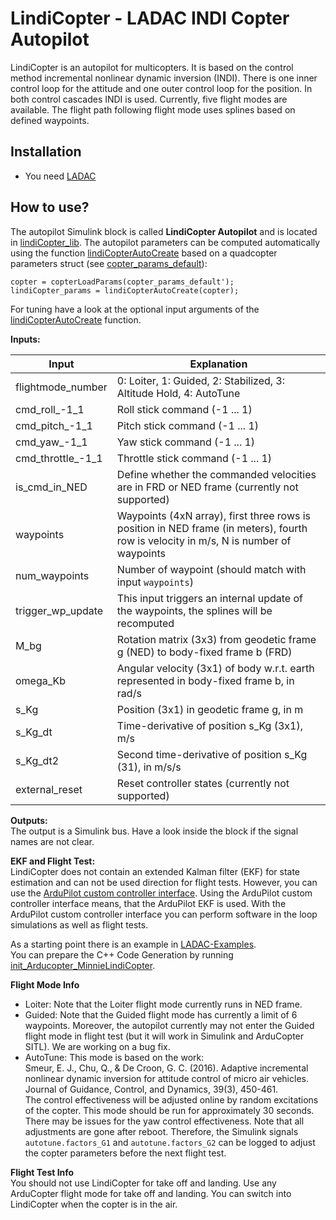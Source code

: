# LindiCopter - LADAC INDI Copter Autopilot

LindiCopter is an autopilot for multicopters.
It is based on the control method incremental nonlinear dynamic inversion (INDI).
There is one inner control loop for the attitude and one outer control loop for the position.
In both control cascades INDI is used.
Currently, five flight modes are available.
The flight path following flight mode uses splines based on defined waypoints.

## Installation

- You need [LADAC](https://github.com/iff-gsc/LADAC#readme)

## How to use?

The autopilot Simulink block is called __LindiCopter Autopilot__ and is located in [lindiCopter_lib](lindiCopter_lib.slx).
The autopilot parameters can be computed automatically using the function [lindiCopterAutoCreate](lindiCopterAutoCreate.m) based on a quadcopter parameters struct (see [copter_params_default](../../../aircraft/multicopters/complete/quadcopter/copter_params_default.m)):
```
copter = copterLoadParams(copter_params_default');
lindiCopter_params = lindiCopterAutoCreate(copter);
```
For tuning have a look at the optional input arguments of the [lindiCopterAutoCreate](lindiCopterAutoCreate.m) function.

**Inputs:**

Input | Explanation
--- | ---
flightmode_number | 0: Loiter, 1: Guided, 2: Stabilized, 3: Altitude Hold, 4: AutoTune
cmd_roll_-1_1 | Roll stick command (-1 ... 1)
cmd_pitch_-1_1 | Pitch stick command (-1 ... 1)
cmd_yaw_-1_1 | Yaw stick command (-1 ... 1)
cmd_throttle_-1_1 | Throttle stick command (-1 ... 1)
is_cmd_in_NED | Define whether the commanded velocities are in FRD or NED frame (currently not supported)
waypoints | Waypoints (4xN array), first three rows is position in NED frame (in meters), fourth row is velocity in m/s, N is number of waypoints
num_waypoints | Number of waypoint (should match with input `waypoints`)
trigger_wp_update | This input triggers an internal update of the waypoints, the splines will be recomputed
M_bg | Rotation matrix (3x3) from geodetic frame g (NED) to body-fixed frame b (FRD)
omega_Kb | Angular velocity (3x1) of body w.r.t. earth represented in body-fixed frame b, in rad/s
s_Kg | Position (3x1) in geodetic frame g, in m
s_Kg_dt | Time-derivative of position s_Kg (3x1), m/s
s_Kg_dt2 | Second time-derivative of position s_Kg (31), in m/s/s
external_reset | Reset controller states (currently not supported)

**Outputs:**  
The output is a Simulink bus.
Have a look inside the block if the signal names are not clear.

**EKF and Flight Test:**  
LindiCopter does not contain an extended Kalman filter (EKF) for state estimation and can not be used direction for flight tests.
However, you can use the [ArduPilot custom controller interface](https://github.com/iff-gsc/LADAC/tree/main/utilities/interfaces_external_programs/ArduPilot_custom_controller).
Using the ArduPilot custom controller interface means, that the ArduPilot EKF is used.
With the ArduPilot custom controller interface you can perform software in the loop simulations as well as flight tests.

As a starting point there is an example in [LADAC-Examples](https://github.com/iff-gsc/LADAC-Examples).  
You can prepare the C++ Code Generation by running [init_Arducopter_MinnieLindiCopter](https://github.com/iff-gsc/LADAC-Examples/blob/main/Copter/Minnie/ArduPilot_implementation/init_Arducopter_MinnieLindiCopter.m).

**Flight Mode Info**  
- Loiter: Note that the Loiter flight mode currently runs in NED frame.
- Guided: Note that the Guided flight mode has currently a limit of 6 waypoints. Moreover, the autopilot currently may not enter the Guided flight mode in flight test (but it will work in Simulink and ArduCopter SITL). We are working on a bug fix.
- AutoTune: This mode is based on the work:  
Smeur, E. J., Chu, Q., & De Croon, G. C. (2016). Adaptive incremental nonlinear dynamic inversion for attitude control of micro air vehicles. Journal of Guidance, Control, and Dynamics, 39(3), 450-461.  
The control effectiveness will be adjusted online by random excitations of the copter. This mode should be run for approximately 30 seconds. There may be issues for the yaw control effectiveness. Note that all adjustments are gone after reboot. Therefore, the Simulink signals `autotune.factors_G1` and `autotune.factors_G2` can be logged to adjust the copter parameters before the next flight test.

**Flight Test Info**  
You should not use LindiCopter for take off and landing.
Use any ArduCopter flight mode for take off and landing.
You can switch into LindiCopter when the copter is in the air.

